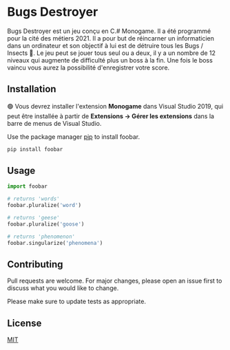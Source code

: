 # Bugs Destroyer

Bugs Destroyer est un jeu conçu en C.# Monogame. Il a été programmé pour la cité des métiers 2021. Il a pour but de réincarner un informaticien dans un ordinateur et son objectif à lui est de détruire tous les Bugs / Insects :ant:. Le jeu peut se jouer tous seul ou a deux, il y a un nombre de 12 niveaux qui augmente de difficulté plus un boss à la fin. Une fois le boss vaincu vous aurez la possibilité d'enregistrer votre score.

## Installation

:green_circle:  Vous devrez installer l'extension **Monogame** dans Visual Studio 2019, qui peut être installée à partir de 
**Extensions -> Gérer les extensions** dans la barre de menus de Visual Studio. 


Use the package manager [pip](https://pip.pypa.io/en/stable/) to install foobar.

```bash
pip install foobar
```

## Usage

```python
import foobar

# returns 'words'
foobar.pluralize('word')

# returns 'geese'
foobar.pluralize('goose')

# returns 'phenomenon'
foobar.singularize('phenomena')
```

## Contributing
Pull requests are welcome. For major changes, please open an issue first to discuss what you would like to change.

Please make sure to update tests as appropriate.

## License
[MIT](https://choosealicense.com/licenses/mit/)